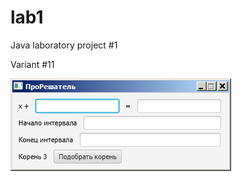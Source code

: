 # lab1
Java laboratory project #1

Variant #11

![alt text](https://raw.githubusercontent.com/Fantamass/lab1/master/preview.png)
